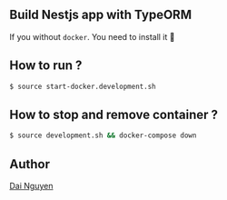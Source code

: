 ## Build Nestjs app with TypeORM

If you without `docker`. You need to install it :tada:


## How to run ?
```bash
$ source start-docker.development.sh
```

## How to stop and remove container ?

```bash
$ source development.sh && docker-compose down
```
## Author
[Dai Nguyen](https://github.com/ngtrdai197)